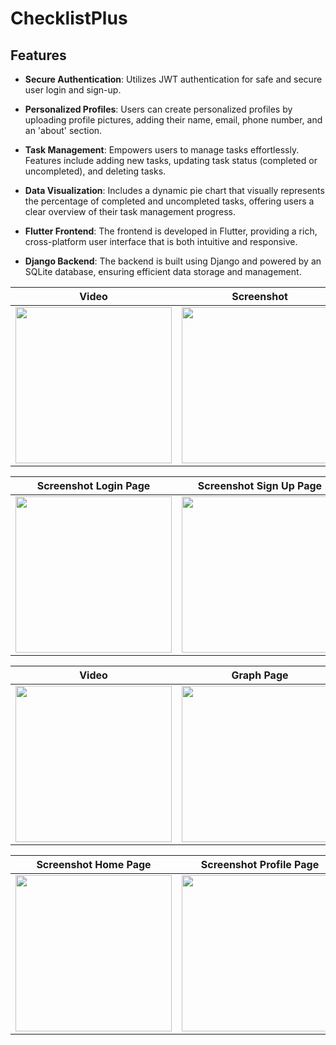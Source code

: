 # ChecklistPlus

## Features

- **Secure Authentication**: Utilizes JWT authentication for safe and secure user login and sign-up.

- **Personalized Profiles**: Users can create personalized profiles by uploading profile pictures, adding their name, email, phone number, and an 'about' section.

- **Task Management**: Empowers users to manage tasks effortlessly. Features include adding new tasks, updating task status (completed or uncompleted), and deleting tasks.

- **Data Visualization**: Includes a dynamic pie chart that visually represents the percentage of completed and uncompleted tasks, offering users a clear overview of their task management progress.

- **Flutter Frontend**: The frontend is developed in Flutter, providing a rich, cross-platform user interface that is both intuitive and responsive.

- **Django Backend**: The backend is built using Django and powered by an SQLite database, ensuring efficient data storage and management.



Video  | Screenshot
------ | -----------------
<img src="https://github.com/Manus-MG/ChecklistPlus/assets/91424400/0c361259-632e-4f75-b777-0700f5c7d3e5" heigth="400" width="250"/> | <img src="https://github.com/Manus-MG/ChecklistPlus/assets/91424400/42f55d9a-7bc8-4abd-8d6c-399f39f9096b" heigth="400" width="250"/> 

Screenshot Login Page  | Screenshot Sign Up Page
------ | -----------------
<img src="https://github.com/Manus-MG/ChecklistPlus/assets/91424400/18006556-79b2-4444-be20-8df8f9281ca3" heigth="400" width="250"/> | <img src="https://github.com/Manus-MG/ChecklistPlus/assets/91424400/6517946d-184e-407a-9e48-0d343096d0ae" heigth="400" width="250"/> 


Video  | Graph Page
------ | -----------------
<img src="https://github.com/Manus-MG/ChecklistPlus/assets/91424400/9333bab5-4dc6-4c9f-a525-012b0a5e15e3" heigth="400" width="250"/> | <img src="https://github.com/Manus-MG/ChecklistPlus/assets/91424400/6d341d8d-da6a-47cd-9dd0-e505d49cd6be" heigth="400" width="250"/> 


Screenshot Home Page  | Screenshot Profile Page
------ | -----------------
<img src="https://github.com/Manus-MG/ChecklistPlus/assets/91424400/57222af1-81c9-4c2c-a5f2-c3eec93a4ef6" heigth="400" width="250"/> | <img src="https://github.com/Manus-MG/ChecklistPlus/assets/91424400/e03af973-a2ee-4127-8266-bac6c2301acc" heigth="400" width="250"/> 

